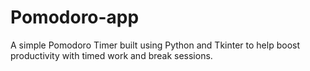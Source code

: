 # Pomodoro-app
A simple Pomodoro Timer built using Python and Tkinter to help boost productivity with timed work and break sessions.
